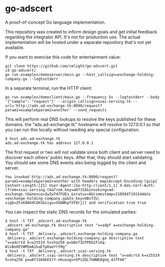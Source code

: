 # go-adscert
A proof-of-concept Go language implementation.

This repository was created to inform design goals and get initial feedback regarding the integrator API.  It's not for production use.  The actual implementation will be hosted under a separate repository that's not yet available.

If you want to exercise this code for entertainment value:

```
git clone https://github.com/cmlight/go-adscert.git
cd go-adscert/
go run examples/demoserver/main.go --host_callsign=exchange-holding-company.ga --logtostderr
```

In a separate terminal, run the HTTP client:

```
go run examples/democlient/main.go --frequency 5s --logtostderr --body '{"sample": "request"}' --origin_callsign=ssai-serving.tk --url='http://ads.ad-exchange.tk:8090/request?param1=example&param2=another' --send_requests
```

This will perform real DNS lookups to resolve the keys published for these domains.  the "ads.ad-exchange.tk" hostname will resolve to 127.0.0.1 so that you can run this locally without needing any special configuration.

```
$ host ads.ad-exchange.tk
ads.ad-exchange.tk has address 127.0.0.1
```

The first request or two will not validate since both client and server need to discover each others' public keys.  After that, they should start validating.  You should see some DNS events also being logged by the client and server.

```
You invoked http://ads.ad-exchange.tk:8090/request?param1=example&param2=another with headers map[Accept-Encoding:[gzip] Content-Length:[21] User-Agent:[Go-http-client/1.1] X-Ads-Cert-Auth:[from=ssai-serving.tk&from_key=w8f316&invoking=ad-exchange.tk&nonce=ZwIwT47FUEs_&status=0&timestamp=210504T191544&to
=exchange-holding-company.ga&to_key=bBvfZU; sigb=ZFv69AKdCGKS&sigu=VGQWhpfXYQrj]] and verification true true
```
You can inspect the static DNS records for the simulated parties:

```
$ host -t TXT _adscert.ad-exchange.tk
_adscert.ad-exchange.tk descriptive text "v=adpf a=exchange-holding-company.ga"
$ host -t TXT _delivery._adscert.exchange-holding-company.ga
_delivery._adscert.exchange-holding-company.ga descriptive text "v=adcrtd k=x25519 h=sha256 p=bBvfZUTPDGIFiOq-WivBoOEYWM5mA1kaEfpDaoYtfHg"
$ host -t TXT _delivery._adscert.ssai-serving.tk
_delivery._adscert.ssai-serving.tk descriptive text "v=adcrtd k=x25519 h=sha256 p=w8f3160kEklY-nKuxogvn5PsZQLfkWWE0gUq_4JfFm8"
```
